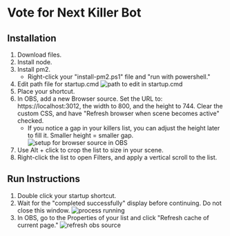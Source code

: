 # Vote for Next Killer Bot

## Installation

1. Download files.
2. Install node.
3. Install pm2.
    - Right-click your "install-pm2.ps1" file and "run with powershell."
4. Edit path file for startup.cmd ![path to edit in startup.cmd](https://github.com/hooleymcknight/chris-killers-bot/blob/main/instructions-images/startup_edit.png)
5. Place your shortcut.
6. In OBS, add a new Browser source. Set the URL to: https://localhost:3012, the width to 800, and the height to 744. Clear the custom CSS, and have "Refresh browser when scene becomes active" checked.
     - If you notice a gap in your killers list, you can adjust the height later to fill it. Smaller height = smaller gap. ![setup for browser source in OBS](https://github.com/hooleymcknight/chris-killers-bot/blob/main/instructions-images/obs_setup.png)
7. Use Alt + click to crop the list to size in your scene.
8. Right-click the list to open Filters, and apply a vertical scroll to the list.

## Run Instructions
1. Double click your startup shortcut.
2. Wait for the "completed successfully" display before continuing. Do not close this window. ![process running](https://github.com/hooleymcknight/chris-killers-bot/blob/main/instructions-images/page_running.png)
3. In OBS, go to the Properties of your list and click "Refresh cache of current page." ![refresh obs source](https://github.com/hooleymcknight/chris-killers-bot/blob/main/instructions-images/obs_refresh.png)